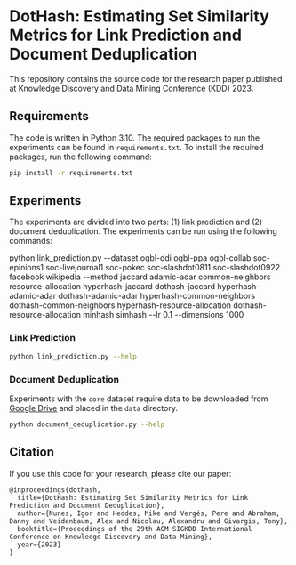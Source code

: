# DotHash: Estimating Set Similarity Metrics for Link Prediction and Document Deduplication

This repository contains the source code for the research paper published at Knowledge Discovery and Data Mining Conference (KDD) 2023.


## Requirements

The code is written in Python 3.10. The required packages to run the experiments can be found in `requirements.txt`. To install the required packages, run the following command:

```bash
pip install -r requirements.txt
```

## Experiments

The experiments are divided into two parts: (1) link prediction and (2) document deduplication. The experiments can be run using the following commands:


python link_prediction.py --dataset ogbl-ddi ogbl-ppa ogbl-collab soc-epinions1 soc-livejournal1 soc-pokec soc-slashdot0811 soc-slashdot0922 facebook wikipedia --method jaccard adamic-adar common-neighbors resource-allocation hyperhash-jaccard dothash-jaccard hyperhash-adamic-adar dothash-adamic-adar hyperhash-common-neighbors dothash-common-neighbors hyperhash-resource-allocation dothash-resource-allocation minhash simhash --lr 0.1 --dimensions 1000 

### Link Prediction

```bash
python link_prediction.py --help
```

### Document Deduplication

Experiments with the `core` dataset require data to be downloaded from [Google Drive](https://drive.google.com/file/d/1uBPhyHnv74ApCw7ldMnrHpWs1Yv2pbYh/view?usp=share_link) and placed in the `data` directory.

```bash 
python document_deduplication.py --help
```


## Citation

If you use this code for your research, please cite our paper:

```
@inproceedings{dothash,
  title={DotHash: Estimating Set Similarity Metrics for Link Prediction and Document Deduplication},
  author={Nunes, Igor and Heddes, Mike and Vergés, Pere and Abraham, Danny and Veidenbaum, Alex and Nicolau, Alexandru and Givargis, Tony},
  booktitle={Proceedings of the 29th ACM SIGKDD International Conference on Knowledge Discovery and Data Mining},
  year={2023}
}
```